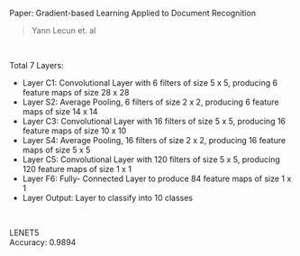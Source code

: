 Paper: Gradient-based Learning Applied to Document Recognition </br>
> Yann Lecun et. al </br>
 </br>

Total 7 Layers: </br>
- Layer C1: Convolutional Layer with 6 filters of size 5 x 5, producing 6 feature maps of size 28 x 28 
- Layer S2: Average Pooling, 6 filters of size 2 x 2, producing 6 feature maps of size 14 x 14
- Layer C3: Convolutional Layer with 16 filters of size 5 x 5, producing 16 feature maps of size 10 x 10
- Layer S4: Average Pooling, 16 filters of size 2 x 2, producing 16 feature maps of size 5 x 5
- Layer C5: Convolutional Layer with 120 filters of size 5 x 5, producing 120 feature maps of size 1 x 1
- Layer F6: Fully- Connected Layer to produce 84 feature maps of size 1 x 1
- Layer Output: Layer to classify into 10 classes

</br>

LENET5 </br>
Accuracy: 0.9894
